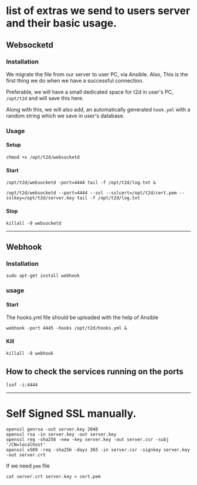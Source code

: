 # list of extras we send to users server and their basic usage.

## Websocketd

### Installation

We migrate the file from our server to user PC, via Ansible. Also, This is the first thing we do when we have a successful connection.

Preferable, we will have a small dedicated space for t2d in user's PC, `/opt/t2d` and will save this here.

Along with this, we will also add, an automatically generated `hook.yml` with a random string which we save in user's database.

### Usage

#### Setup

```
chmod +x /opt/t2d/websocketd
```

#### Start

```
/opt/t2d/websocketd -port=4444 tail -f /opt/t2d/log.txt &
```

```
/opt/t2d/websocketd --port=4444 --ssl --sslcert=/opt/t2d/cert.pem --sslkey=/opt/t2d/server.key tail -f /opt/t2d/log.txt
```

#### Stop

```
killall -9 websocketd
```

---

## Webhook

### Installation

```
sudo apt-get install webhook
```

### usage

#### Start

The hooks.yml file should be uploaded with the help of Ansible

```
webhook -port 4445 -hooks /opt/t2d/hooks.yml &
```

#### Kill

```
killall -9 webhook
```

## How to check the services running on the ports

```
lsof -i:4444
```

---

# Self Signed SSL manually.

```
openssl genrsa -out server.key 2048
openssl rsa -in server.key -out server.key
openssl req -sha256 -new -key server.key -out server.csr -subj '/CN=localhost'
openssl x509 -req -sha256 -days 365 -in server.csr -signkey server.key -out server.crt
```

If we need `pem` file

```
cat server.crt server.key > cert.pem
```
